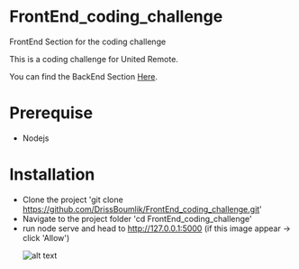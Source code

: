 # FrontEnd_coding_challenge
FrontEnd Section for the coding challenge

This is a coding challenge for United Remote.

You can find the BackEnd Section  [Here](https://github.com/drissboumlik/BackEnd_coding_challenge).

# Prerequise

* Nodejs

# Installation

* Clone the project 'git clone https://github.com/DrissBoumlik/FrontEnd_coding_challenge.git'
* Navigate to the project folder  'cd FrontEnd_coding_challenge'
* run node serve and head to http://127.0.0.1:5000 (if this image appear -> click 'Allow')

&nbsp;&nbsp;&nbsp;&nbsp;&nbsp;&nbsp;![alt text](https://i.imgur.com/nNuYLHv.png)
